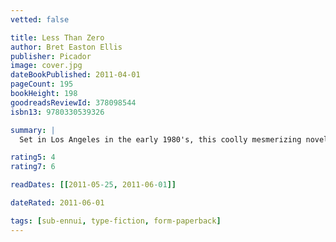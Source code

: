 ```yaml
---
vetted: false

title: Less Than Zero
author: Bret Easton Ellis
publisher: Picador
image: cover.jpg
dateBookPublished: 2011-04-01
pageCount: 195
bookHeight: 198
goodreadsReviewId: 378098544
isbn13: 9780330539326

summary: |
  Set in Los Angeles in the early 1980's, this coolly mesmerizing novel is a raw, powerful portrait of a lost generation who have experienced sex, drugs, and disaffection at too early an age, in a world shaped by casual nihilism, passivity, and too much money a place devoid of feeling or hope. Clay comes home for Christmas vacation from his Eastern college and re-enters a landscape of limitless privilege and absolute moral entropy, where everyone drives Porches, dines at Spago, and snorts mountains of cocaine. He tries to renew feelings for his girlfriend, Blair, and for his best friend from high school, Julian, who is careering into hustling and heroin. Clay's holiday turns into a dizzying spiral of desperation that takes him through the relentless parties in glitzy mansions, seedy bars, and underground rock clubs and also into the seamy world of LA after dark.

rating5: 4
rating7: 6

readDates: [[2011-05-25, 2011-06-01]]

dateRated: 2011-06-01

tags: [sub-ennui, type-fiction, form-paperback]
---
```


